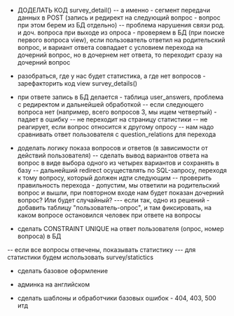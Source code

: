 - ДОДЕЛАТЬ КОД survey_detail()
-- а именно - сегмент передачи данных в POST (запись и редирект на следующий вопрос - вопрос при этом берем из БД отдельно)
-- проблема нарушения связи род. и доч. вопроса при выходе из опроса - проверяем в БД (при поиске первого вопроса view), если пользователь ответил на родительский вопрос, и вариант ответа совпадает с условием перехода на дочерний вопрос, но в дочернем нет ответа, то переходит сразу на дочерний вопрос


- разобраться, где у нас будет статистика, а где нет вопросов - зарефакторить код view survey_details()

- при ответе запись в БД делается - таблица user_answers, проблема с редиректом и дальнейшей обработкой
-- если следующего вопроса нет (например, всего вопросов 3, мы ищем четвертый) - падает в ошибку
-- не переходит на страницу статистики
-- не реагирует, если вопрос относится к другому опросу
-- нам надо сравнивать ответ пользователя с question_relations для перехода

- доделать логику показа вопросов и ответов (в зависимости от действий пользователя)
-- сделать вывод вариантов ответа на вопрос в виде выбора одного из четырех вариантов и сохранять в базу
-- дальнейший redirect осуществлять по SQL-запросу, переходя к тому вопросу, который должен идти следующим
-- проверить правильность перехода - допустим, мы ответили на родительский вопрос и вышли, при повторном входе нам будет показан дочерний вопрос? Или будет случайный?
--- если так, одно из решений - добавить таблицу "пользователь-опрос", и там фиксировать, на каком вопросе остановился человек при ответе на вопросы


- сделать CONSTRAINT UNIQUE на ответ пользователя (опрос, номер вопроса) в БД

-- если все вопросы отвечены, показывать статистику
--- для статистики будем использовать survey<int>/statictics



- сделать базовое оформление

- админка на английском

- сделать шаблоны и обработчики базовых ошибок - 404, 403, 500 итд